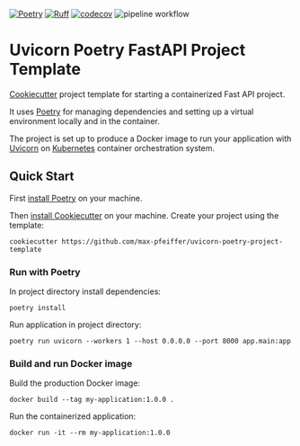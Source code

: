 [![Poetry](https://img.shields.io/endpoint?url=https://python-poetry.org/badge/v0.json)](https://python-poetry.org/)
[![Ruff](https://img.shields.io/endpoint?url=https://raw.githubusercontent.com/astral-sh/ruff/main/assets/badge/v2.json)](https://github.com/astral-sh/ruff)
[![codecov](https://codecov.io/gh/max-pfeiffer/uvicorn-poetry-fastapi-project-template/graph/badge.svg?token=OFQU8YVFAR)](https://codecov.io/gh/max-pfeiffer/uvicorn-poetry-fastapi-project-template)
![pipeline workflow](https://github.com/max-pfeiffer/uvicorn-poetry-project-template/actions/workflows/pipeline.yml/badge.svg)
# Uvicorn Poetry FastAPI Project Template
[Cookiecutter](https://github.com/cookiecutter/cookiecutter) project template for starting a containerized Fast API project.

It uses [Poetry](https://python-poetry.org/) for managing dependencies and setting up a virtual environment locally and in the container.

The project is set up to produce a Docker image to run your application with [Uvicorn](https://github.com/encode/uvicorn) on [Kubernetes](https://kubernetes.io/) container orchestration system.


## Quick Start
First [install Poetry](https://python-poetry.org/docs/#installation) on your machine.

Then [install Cookiecutter](https://cookiecutter.readthedocs.io/en/latest/installation.html) on your machine. Create your project using the template:
```shell
cookiecutter https://github.com/max-pfeiffer/uvicorn-poetry-project-template
```

### Run with Poetry
In project directory install dependencies:
```shell
poetry install
```
Run application in project directory:
```shell
poetry run uvicorn --workers 1 --host 0.0.0.0 --port 8000 app.main:app
```

### Build and run Docker image
Build the production Docker image:
```shell
docker build --tag my-application:1.0.0 .
```
Run the containerized application:
```shell
docker run -it --rm my-application:1.0.0
```
